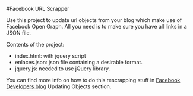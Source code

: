 #Facebook URL Scrapper

Use this project to update url objects from your blog which make use of Facebook Open Graph. All you need is to make sure you have all links in a JSON file.

Contents of the project:

- index.html: with jquery script
- enlaces.json: json file containing a desirable format.
- jquery.js: needed to use jQuery library.

You can find more info on how to do this rescrapping stuff in [Facebook Developers blog](https://developers.facebook.com/blog/post/612/) Updating Objects section.